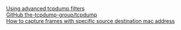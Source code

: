 [Using advanced tcpdump filters](https://support.f5.com/csp/article/K2289)    
[GitHub the-tcpdump-group/tcpdump](https://github.com/the-tcpdump-group/tcpdump/blob/master/print-domain.c)    
[How to capture frames with specific source destination mac address](https://forum.ivorde.com/tcpdump-how-to-capture-frames-with-specific-source-destination-mac-address-t19471.html)
